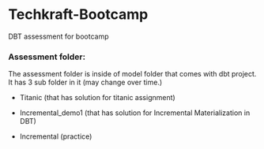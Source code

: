 # Techkraft-Bootcamp
DBT assessment for bootcamp


### Assessment folder:
The assessment folder is inside of model folder that comes with dbt project. It has 3 sub folder in it (may change over time.)
- Titanic (that has solution for titanic assignment)

- Incremental_demo1 (that has solution for Incremental Materialization in DBT)

- Incremental (practice)